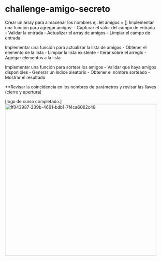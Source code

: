 # challenge-amigo-secreto
Crear un array para almacenar los nombres ej: let amigos = []
Implementar una función para agregar amigos:
    - Capturar el valor del campo de entrada
    - Validar la entrada
    - Actualizar el array de amigos
    - Limpiar el campo de entrada



Implementar una función para actualizar la lista de amigos
    - Obtener el elemento de la lista
    - Limpiar la lista existente
    - Iterar sobre el arreglo
    - Agregar elementos a la lista


Implementar una función para sortear los amigos
    - Validar que haya amigos disponibles
    - Generar un índice aleatorio
    - Obtener el nombre sorteado
    - Mostrar el resultado

**Revisar la coincidencia en los nombres de parámetros y revisar las llaves (cierre y apertura)


    
[logo de curso completado.]<img width="500" height="500" alt="ff043987-239b-4661-bdb1-7f4ca6092c48" src="https://github.com/user-attachments/assets/7ab65853-5dcd-466c-b5b4-d343d776709d" />
